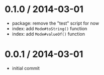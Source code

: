 
0.1.0 / 2014-03-01
==================

  * package: remove the "test" script for now
  * index: add `Mode#toString()` function
  * index: add `Mode#valueOf()` function

0.0.1 / 2014-03-01
==================

  * initial commit

